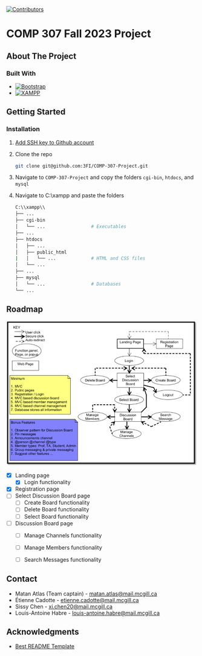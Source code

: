 [![Contributors][Contributors-shield]][Contributors-url]

# COMP 307 Fall 2023 Project

## About The Project

### Built With

* [![Bootstrap][Bootstrap.com]][Bootstrap-url]
* [![XAMPP][Xampp.com]][Xampp-url]



## Getting Started

### Installation

1. [Add SSH key to Github account](https://docs.github.com/en/authentication/connecting-to-github-with-ssh)
2. Clone the repo
   ```sh
   git clone git@github.com:3FI/COMP-307-Project.git
   ```
3. Navigate to `COMP-307-Project` and copy the folders `cgi-bin`, `htdocs`, and `mysql`
4. Navigate to C:\xampp and paste the folders

    ```sh
    C:\\xampp\\
    ├── ...
    ├── cgi-bin
    │   └── ...                 # Executables
    ├── ...
    ├── htdocs
    │   ├── ...
    │   ├── public_html
    |   │   └── ...             # HTML and CSS files
    │   └── ...
    ├── ...
    ├── mysql
    │   └── ...                 # Databases
    └── ...
    ```



## Roadmap

![Storyboard](storyboard.png)

- [x] Landing page
    - [X] Login functionality
- [x] Registration page
- [ ] Select Discussion Board page
    - [ ] Create Board functionality
    - [ ] Delete Board functionality
    - [ ] Select Board functionality
- [ ] Discussion Board page
    - [ ] Manage Channels functionality
    - [ ] Manage Members functionality
    - [ ] Search Messages functionality



## Contact

* Matan Atlas (Team captain) - matan.atlas@mail.mcgill.ca
* Étienne Cadotte - etienne.cadotte@mail.mcgill.ca
* Sissy Chen - xi.chen20@mail.mcgill.ca
* Louis-Antoine Habre - louis-antoine.habre@mail.mcgill.ca



## Acknowledgments

* [Best README Template](https://github.com/othneildrew/Best-README-Template/blob/master/README.md)



[Contributors-shield]: https://img.shields.io/github/contributors/3FI/COMP-307-Project
[Contributors-url]: https://github.com/3FI/COMP-307-Project/graphs/contributors
[Bootstrap.com]: https://img.shields.io/badge/Bootstrap-563D7C?style=for-the-badge&logo=bootstrap&logoColor=white
[Bootstrap-url]: https://getbootstrap.com
[Xampp.com]: https://img.shields.io/badge/XAMPP-orange?style=for-the-badge&logo=xampp&logoColor=white
[Xampp-url]: https://www.apachefriends.org/